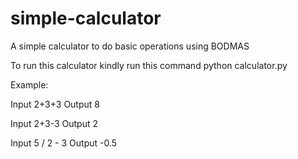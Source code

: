 # simple-calculator
A simple calculator to do basic operations using BODMAS

To run this calculator kindly run this command python calculator.py

Example: 

Input
2+3+3
Output
 8

Input
2+3-3
Output
 2

Input
5 / 2 - 3
Output
 -0.5
